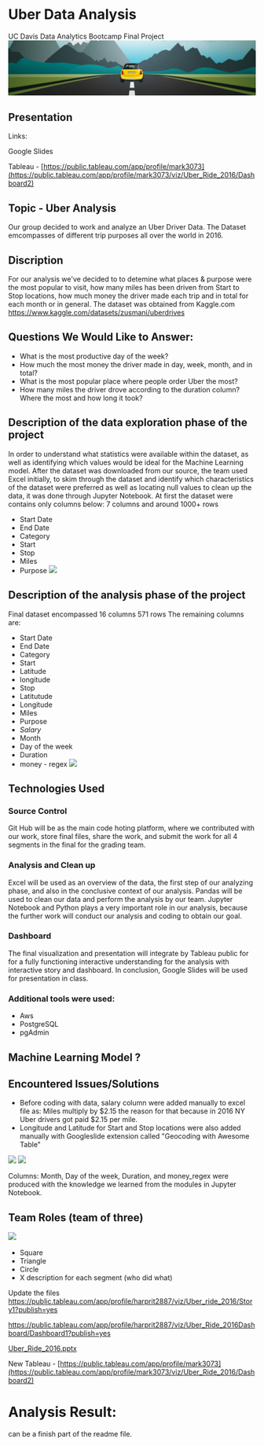 # Uber Data Analysis
UC Davis Data Analytics Bootcamp Final Project
![](images/dataset-cover.jpeg)
## Presentation 
Links:

Google Slides 

Tableau - [https://public.tableau.com/app/profile/mark3073](https://public.tableau.com/app/profile/mark3073/viz/Uber_Ride_2016/Dashboard2)

## Topic - Uber Analysis
Our group decided to work and analyze an Uber Driver Data. The Dataset emcompasses of different trip purposes all over the world in 2016. 

## Discription
For our analysis we've decided to to detemine what places & purpose were the most popular to visit, how many miles has been driven from Start to Stop locations, how much money the driver made each trip and in total for each month or in general. 
The dataset was obtained from Kaggle.com https://www.kaggle.com/datasets/zusmani/uberdrives

## Questions We Would Like to Answer:
* What is the most productive day of the week?
* How much the most money the driver made in day, week, month, and in total?
* What is the most popular place where people order Uber the most?
* How many miles the driver drove according to the duration column? Where the most and how long it took?



## Description of the data exploration phase of the project
In order to understand what statistics were available within the dataset, as well as identifying which values would be ideal for the Machine Learning model. After the dataset was downloaded from our source, the team used Excel initially, to skim through the dataset and identify which characteristics of the dataset were preferred as well as locating null values to clean up the data, it was done through Jupyter Notebook. 
At first the dataset were contains only columns below:
7 columns and around 1000+ rows
* Start Date
* End Date
* Category
* Start 
* Stop
* Miles
* Purpose
![](https://user-images.githubusercontent.com/101672943/184781586-aacfd40a-d975-4afc-a7f2-07e0ec2bd5f4.png)

## Description of the analysis phase of the project
Final dataset encompassed  16 columns 571 rows 
The remaining columns are:
* Start Date
* End Date
* Category
* Start
* Latitude
* longitude
* Stop
* Latitutude
* Longitude
* Miles 
* Purpose
* $Salary$
* Month
* Day of the week
* Duration
* money - regex
![](https://user-images.githubusercontent.com/101672943/184781603-4beb716d-05ca-4438-82f2-8f7d34102eaa.png)


## Technologies Used
### Source Control
 Git Hub will be as the main code hoting platform, where we contributed with our work, store final files, share the work, and submit the work for all 4 segments in the final for the grading team. 
### Analysis and Clean up
 Excel will be used as an overview of the data, the first step of our analyzing phase, and also in the conclusive context of our analysis. Pandas will be used to clean our data and perform the analysis by our team. Jupyter Notebook and Python plays a very important role in our analysis, because the further work will conduct our analysis and coding to obtain our goal.
### Dashboard
 The final visualization and presentation will integrate by Tableau public for for a fully functioning interactive understanding for the analysis with interactive story and dashboard. In conclusion, Google Slides will be used for presentation in class.
### Additional tools were used:
 - Aws
 - PostgreSQL
 - pgAdmin


 ## Machine Learning Model ?


## Encountered Issues/Solutions
* Before coding with data, salary column were added manually to excel file as: Miles multiply by $2.15 the reason for that because in 2016 NY Uber drivers got paid $2.15 per mile.
* Longitude and Latitude for Start and Stop locations were also added manually with Googleslide extension called "Geocoding with Awesome Table"

![](https://user-images.githubusercontent.com/101672943/184781711-4fd190d9-5700-4917-9485-1f756dc0fc00.png) ![](https://user-images.githubusercontent.com/101672943/184781766-1e5ff80e-c676-44bd-a1c7-1e08d31961e8.png)


Columns: Month, Day of the week, Duration, and money_regex were produced with the knowledge we learned from the modules in Jupyter Notebook.

## Team Roles (team of three)
![](https://user-images.githubusercontent.com/101672943/184782005-7eb146a1-a494-4891-98c1-680971e72bad.png)

* Square
* Triangle 
* Circle
* X
description for each segment (who did what) 

Update the files
https://public.tableau.com/app/profile/harprit2887/viz/Uber_ride_2016/Story1?publish=yes

https://public.tableau.com/app/profile/harprit2887/viz/Uber_Ride_2016Dashboard/Dashboard1?publish=yes

[Uber_Ride_2016.pptx](https://github.com/markpalkovskyi/Final_project/files/9306681/Uber_Ride_2016.pptx)

New Tableau - [https://public.tableau.com/app/profile/mark3073](https://public.tableau.com/app/profile/mark3073/viz/Uber_Ride_2016/Dashboard2)

# Analysis Result:
can be a finish part of the readme file. 


